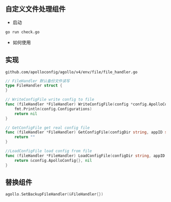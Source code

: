 自定义文件处理组件
------------

* 启动

```bash
go run check.go
```

* 如何使用

## 实现 
`github.com/apolloconfig/agollo/v4/env/file/file_handler.go`

```go
// FileHandler 默认备份文件读写
type FileHandler struct {
}

// WriteConfigFile write config to file
func (fileHandler *FileHandler) WriteConfigFile(config *config.ApolloConfig, configPath string) error {
	fmt.Println(config.Configurations)
	return nil
}

// GetConfigFile get real config file
func (fileHandler *FileHandler) GetConfigFile(configDir string, appID string, namespace string) string {
	return ""
}

//LoadConfigFile load config from file
func (fileHandler *FileHandler) LoadConfigFile(configDir string, appID string, namespace string) (*config.ApolloConfig, error) {
	return &config.ApolloConfig{}, nil
}
```

## 替换组件

```go
agollo.SetBackupFileHandler(&FileHandler{})
```